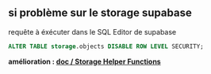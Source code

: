 ## si problème sur le storage supabase

requête à éxécuter dans le SQL Editor de supabase

```sql
ALTER TABLE storage.objects DISABLE ROW LEVEL SECURITY;
```

**amélioration : [doc / Storage Helper Functions](https://supabase.com/docs/guides/storage/schema/helper-functions)**
